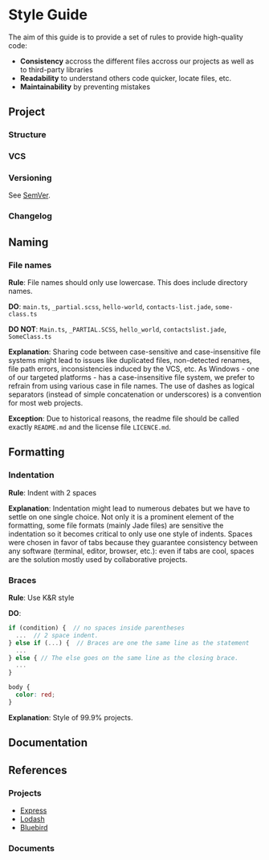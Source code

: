 # Style Guide

The aim of this guide is to provide a set of rules to provide high-quality code:

 * __Consistency__ accross the different files accross our projects as well as to third-party libraries
 * __Readability__ to understand others code quicker, locate files, etc.
 * __Maintainability__ by preventing mistakes
 
## Project

### Structure

### VCS

### Versioning

See [SemVer](http://semver.org/).

### Changelog

## Naming

### File names

__Rule__: File names should only use lowercase. This does include directory names.

__DO__: `main.ts`, `_partial.scss`, `hello-world`, `contacts-list.jade`, `some-class.ts`

__DO NOT__: `Main.ts`, `_PARTIAL.SCSS`, `hello_world`, `contactslist.jade`, `SomeClass.ts`

__Explanation__: Sharing code between case-sensitive and case-insensitive file systems might lead to issues like
 duplicated files, non-detected renames, file path errors, inconsistencies induced by the VCS, etc. As Windows - one
 of our targeted platforms - has a case-insensitive file system, we prefer to refrain from using various case in file names. The use
 of dashes as logical separators (instead of simple concatenation or underscores) is a convention for most web projects.

__Exception__: Due to historical reasons, the readme file should be called exactly `README.md` and the license file `LICENCE.md`.

## Formatting

### Indentation

__Rule__: Indent with 2 spaces

__Explanation__: Indentation might lead to numerous debates but we have to settle on one single choice. Not only it is a
 prominent element of the formatting, some file formats (mainly Jade files) are sensitive the indentation so it becomes
 critical to only use one style of indents. Spaces were chosen in favor of tabs because they guarantee consistency
 between any software (terminal, editor, browser, etc.): even if tabs are cool, spaces are the solution mostly used by
 collaborative projects.

### Braces

__Rule__: Use K&R style

__DO__:

````typescript
if (condition) {  // no spaces inside parentheses
  ...  // 2 space indent.
} else if (...) {  // Braces are one the same line as the statement
  ...
} else { // The else goes on the same line as the closing brace.
  ...
}
````

````scss
body {
  color: red;
}
````

__Explanation__: Style of 99.9% projects.

## Documentation

## References

### Projects

 * [Express](https://github.com/expressjs/express/tree/master)
 * [Lodash](https://github.com/lodash/lodash)
 * [Bluebird](https://github.com/petkaantonov/bluebird)

### Documents
